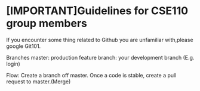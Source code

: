 # [IMPORTANT]Guidelines for CSE110 group members

If you encounter some thing related to Github you are unfamiliar with,please google Git101.


Branches
master: production
feature branch: your development branch (E.g. login)

Flow:
Create a branch off master. 
Once a code is stable, create a pull request to master.(Merge)
